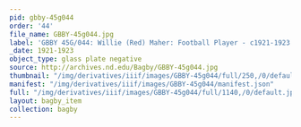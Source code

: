 ```yaml
---
pid: gbby-45g044
order: '44'
file_name: GBBY-45g044.jpg
label: 'GBBY 45G/044: Willie (Red) Maher: Football Player - c1921-1923'
_date: 1921-1923
object_type: glass plate negative
source: http://archives.nd.edu/Bagby/GBBY-45g044.jpg
thumbnail: "/img/derivatives/iiif/images/GBBY-45g044/full/250,/0/default.jpg"
manifest: "/img/derivatives/iiif/images/GBBY-45g044/manifest.json"
full: "/img/derivatives/iiif/images/GBBY-45g044/full/1140,/0/default.jpg"
layout: bagby_item
collection: bagby
---
```

